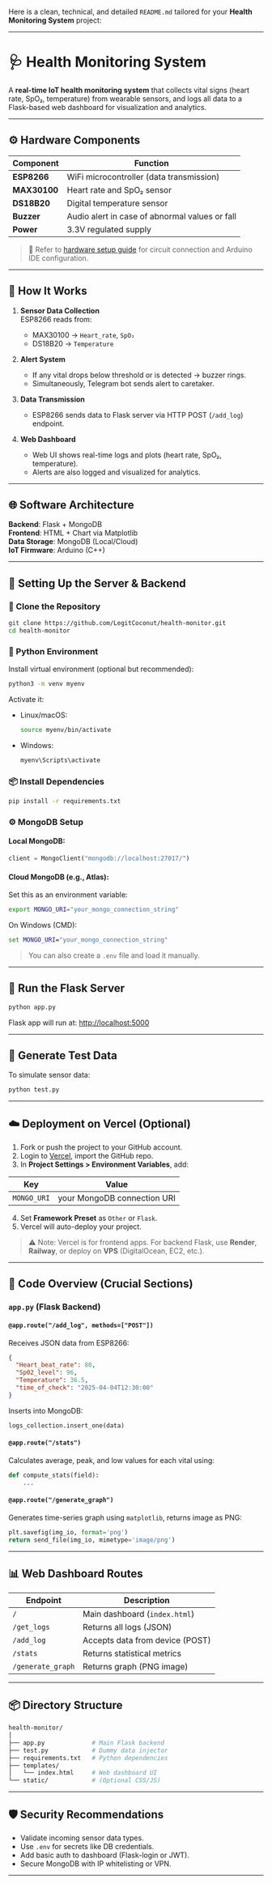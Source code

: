Here is a clean, technical, and detailed `README.md` tailored for your **Health Monitoring System** project:

---

# 🩺 Health Monitoring System

A **real-time IoT health monitoring system** that collects vital signs (heart rate, SpO₂, temperature) from wearable sensors, and logs all data to a Flask-based web dashboard for visualization and analytics.

---

## ⚙️ Hardware Components

| Component     | Function                             |
|--------------|---------------------------------------|
| **ESP8266**   | WiFi microcontroller (data transmission) |
| **MAX30100**  | Heart rate and SpO₂ sensor            |
| **DS18B20**   | Digital temperature sensor            |
| **Buzzer**    | Audio alert in case of abnormal values or fall |
| **Power**     | 3.3V regulated supply                 |

> 📄 Refer to [hardware setup guide](#) for circuit connection and Arduino IDE configuration.

---

## 📡 How It Works

1. **Sensor Data Collection**  
   ESP8266 reads from:
   - MAX30100 → `Heart_rate`, `SpO₂`
   - DS18B20 → `Temperature`

2. **Alert System**  
   - If any vital drops below threshold or is detected → buzzer rings.
   - Simultaneously, Telegram bot sends alert to caretaker.

3. **Data Transmission**  
   - ESP8266 sends data to Flask server via HTTP POST (`/add_log`) endpoint.

4. **Web Dashboard**  
   - Web UI shows real-time logs and plots (heart rate, SpO₂, temperature).
   - Alerts are also logged and visualized for analytics.

---

## 🌐 Software Architecture

**Backend**: Flask + MongoDB  
**Frontend**: HTML + Chart via Matplotlib  
**Data Storage**: MongoDB (Local/Cloud)  
**IoT Firmware**: Arduino (C++)

---

## 💾 Setting Up the Server & Backend

### 🔁 Clone the Repository

```bash
git clone https://github.com/LegitCoconut/health-monitor.git
cd health-monitor
```

### 🧪 Python Environment

Install virtual environment (optional but recommended):

```bash
python3 -m venv myenv
```

Activate it:

- Linux/macOS:
  ```bash
  source myenv/bin/activate
  ```

- Windows:
  ```cmd
  myenv\Scripts\activate
  ```

### 📦 Install Dependencies

```bash
pip install -r requirements.txt
```

### ⚙️ MongoDB Setup

#### Local MongoDB:

```python
client = MongoClient("mongodb://localhost:27017/")
```

#### Cloud MongoDB (e.g., Atlas):

Set this as an environment variable:

```bash
export MONGO_URI="your_mongo_connection_string"
```

On Windows (CMD):

```cmd
set MONGO_URI="your_mongo_connection_string"
```

> You can also create a `.env` file and load it manually.

---

## 🚀 Run the Flask Server

```bash
python app.py
```

Flask app will run at: [http://localhost:5000](http://localhost:5000)

---

## 🧪 Generate Test Data

To simulate sensor data:

```bash
python test.py
```

---

## ☁️ Deployment on Vercel (Optional)

1. Fork or push the project to your GitHub account.
2. Login to [Vercel](https://vercel.com), import the GitHub repo.
3. In **Project Settings > Environment Variables**, add:

| Key        | Value                        |
|------------|------------------------------|
| `MONGO_URI`| your MongoDB connection URI  |

4. Set **Framework Preset** as `Other` or `Flask`.
5. Vercel will auto-deploy your project.

> ⚠️ Note: Vercel is for frontend apps. For backend Flask, use **Render**, **Railway**, or deploy on **VPS** (DigitalOcean, EC2, etc.).

---

## 🧠 Code Overview (Crucial Sections)

### `app.py` (Flask Backend)

#### `@app.route("/add_log", methods=["POST"])`
Receives JSON data from ESP8266:
```json
{
  "Heart_beat_rate": 80,
  "Sp02_level": 96,
  "Temperature": 36.5,
  "time_of_check": "2025-04-04T12:30:00"
}
```
Inserts into MongoDB:  
```python
logs_collection.insert_one(data)
```

#### `@app.route("/stats")`
Calculates average, peak, and low values for each vital using:
```python
def compute_stats(field):
    ...
```

#### `@app.route("/generate_graph")`
Generates time-series graph using `matplotlib`, returns image as PNG:
```python
plt.savefig(img_io, format='png')
return send_file(img_io, mimetype='image/png')
```

---

## 📊 Web Dashboard Routes

| Endpoint         | Description                    |
|------------------|--------------------------------|
| `/`              | Main dashboard (`index.html`)  |
| `/get_logs`      | Returns all logs (JSON)        |
| `/add_log`       | Accepts data from device (POST)|
| `/stats`         | Returns statistical metrics    |
| `/generate_graph`| Returns graph (PNG image)      |

---

## 📦 Directory Structure

```bash
health-monitor/
│
├── app.py             # Main Flask backend
├── test.py            # Dummy data injector
├── requirements.txt   # Python dependencies
├── templates/
│   └── index.html     # Web dashboard UI
└── static/            # (Optional CSS/JS)
```

---

## 🛡️ Security Recommendations

- Validate incoming sensor data types.
- Use `.env` for secrets like DB credentials.
- Add basic auth to dashboard (Flask-login or JWT).
- Secure MongoDB with IP whitelisting or VPN.

---

